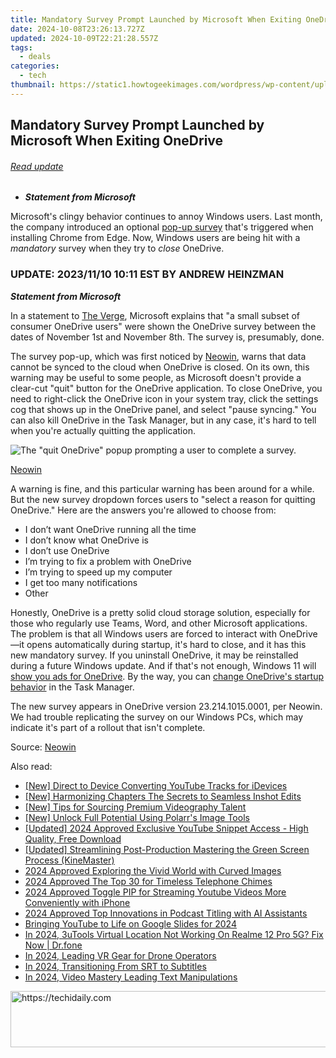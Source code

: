 ```yaml
---
title: Mandatory Survey Prompt Launched by Microsoft When Exiting OneDrive
date: 2024-10-08T23:26:13.727Z
updated: 2024-10-09T22:21:28.557Z
tags:
  - deals
categories:
  - tech
thumbnail: https://static1.howtogeekimages.com/wordpress/wp-content/uploads/2023/08/microsoft-onedrive-logo-2.jpg
---
```


## Mandatory Survey Prompt Launched by Microsoft When Exiting OneDrive

###### [Read update](https://screen-video-capture.techidaily.com/updated-2024-approved-capturing-the-heart-of-sims-4-games/) 

* **_Statement from Microsoft_**

 Microsoft's clingy behavior continues to annoy Windows users. Last month, the company introduced an optional [pop-up survey](https://article-files.techidaily.com/2024-approved-the-ultimate-guide-for-implementing-look-up-tables-in-creative-suite/) that's triggered when installing Chrome from Edge. Now, Windows users are being hit with a _mandatory_ survey when they try to _close_ OneDrive.

###  UPDATE: 2023/11/10 10:11 EST BY ANDREW HEINZMAN

**_Statement from Microsoft_** 

 In a statement to [The Verge](https://www.theverge.com/2023/11/8/23952878/microsoft-onedrive-windows-close-app-notification), Microsoft explains that "a small subset of consumer OneDrive users" were shown the OneDrive survey between the dates of November 1st and November 8th. The survey is, presumably, done.

 The survey pop-up, which was first noticed by [Neowin](https://www.neowin.net/news/microsoft-wont-let-you-close-onedrive-in-windows-without-you-explaining-it-first/), warns that data cannot be synced to the cloud when OneDrive is closed. On its own, this warning may be useful to some people, as Microsoft doesn't provide a clear-cut "quit" button for the OneDrive application. To close OneDrive, you need to right-click the OneDrive icon in your system tray, click the settings cog that shows up in the OneDrive panel, and select "pause syncing." You can also kill OneDrive in the Task Manager, but in any case, it's hard to tell when you're actually quitting the application.

![The "quit OneDrive" popup prompting a user to complete a survey.](https://static1.howtogeekimages.com/wordpress/wp-content/uploads/2023/11/11-1.png) 

[Neowin](https://www.neowin.net/news/microsoft-wont-let-you-close-onedrive-in-windows-without-you-explaining-it-first/)

 A warning is fine, and this particular warning has been around for a while. But the new survey dropdown forces users to "select a reason for quitting OneDrive." Here are the answers you're allowed to choose from:

* I don’t want OneDrive running all the time
* I don’t know what OneDrive is
* I don’t use OneDrive
* I’m trying to fix a problem with OneDrive
* I’m trying to speed up my computer
* I get too many notifications
* Other

 Honestly, OneDrive is a pretty solid cloud storage solution, especially for those who regularly use Teams, Word, and other Microsoft applications. The problem is that all Windows users are forced to interact with OneDrive—it opens automatically during startup, it's hard to close, and it has this new mandatory survey. If you uninstall OneDrive, it may be reinstalled during a future Windows update. And if that's not enough, Windows 11 will [show you ads for OneDrive](https://gizmodo.com/microsoft-windows-11-ads-start-menu-365-onedrive-badgin-1850343412). By the way, you can [change OneDrive's startup behavior](https://tech-recovery.techidaily.com/get-clarity-back-in-photos-how-to-repair-iphone-camera-focusing-problems/) in the Task Manager.

 The new survey appears in OneDrive version 23.214.1015.0001, per Neowin. We had trouble replicating the survey on our Windows PCs, which may indicate it's part of a rollout that isn't complete.

 Source: [Neowin](https://www.neowin.net/news/microsoft-wont-let-you-close-onedrive-in-windows-without-you-explaining-it-first/)

<ins class="adsbygoogle"
     style="display:block"
     data-ad-format="autorelaxed"
     data-ad-client="ca-pub-7571918770474297"
     data-ad-slot="1223367746"></ins>

<ins class="adsbygoogle"
     style="display:block"
     data-ad-client="ca-pub-7571918770474297"
     data-ad-slot="8358498916"
     data-ad-format="auto"
     data-full-width-responsive="true"></ins>

<span class="atpl-alsoreadstyle">Also read:</span>
<div><ul>
<li><a href="https://youtube-video-recordings.techidaily.com/new-direct-to-device-converting-youtube-tracks-for-idevices/"><u>[New] Direct to Device Converting YouTube Tracks for iDevices</u></a></li>
<li><a href="https://some-techniques.techidaily.com/new-harmonizing-chapters-the-secrets-to-seamless-inshot-edits/"><u>[New] Harmonizing Chapters The Secrets to Seamless Inshot Edits</u></a></li>
<li><a href="https://some-skills.techidaily.com/new-tips-for-sourcing-premium-videography-talent/"><u>[New] Tips for Sourcing Premium Videography Talent</u></a></li>
<li><a href="https://some-skills.techidaily.com/new-unlock-full-potential-using-polarrs-image-tools/"><u>[New] Unlock Full Potential Using Polarr's Image Tools</u></a></li>
<li><a href="https://facebook-record-videos.techidaily.com/updated-2024-approved-exclusive-youtube-snippet-access-high-quality-free-download/"><u>[Updated] 2024 Approved Exclusive YouTube Snippet Access - High Quality, Free Download</u></a></li>
<li><a href="https://some-skills.techidaily.com/updated-streamlining-post-production-mastering-the-green-screen-process-kinemaster/"><u>[Updated] Streamlining Post-Production Mastering the Green Screen Process (KineMaster)</u></a></li>
<li><a href="https://some-knowledge.techidaily.com/2024-approved-exploring-the-vivid-world-with-curved-images/"><u>2024 Approved Exploring the Vivid World with Curved Images</u></a></li>
<li><a href="https://some-skills.techidaily.com/2024-approved-the-top-30-for-timeless-telephone-chimes/"><u>2024 Approved The Top 30 for Timeless Telephone Chimes</u></a></li>
<li><a href="https://some-skills.techidaily.com/2024-approved-toggle-pip-for-streaming-youtube-videos-more-conveniently-with-iphone/"><u>2024 Approved Toggle PIP for Streaming Youtube Videos More Conveniently with iPhone</u></a></li>
<li><a href="https://some-skills.techidaily.com/2024-approved-top-innovations-in-podcast-titling-with-ai-assistants/"><u>2024 Approved Top Innovations in Podcast Titling with AI Assistants</u></a></li>
<li><a href="https://youtube-zero.techidaily.com/ing-youtube-to-life-on-google-slides-for-2024/"><u>Bringing YouTube to Life on Google Slides for 2024</u></a></li>
<li><a href="https://change-location.techidaily.com/in-2024-3utools-virtual-location-not-working-on-realme-12-pro-5g-fix-now-drfone-by-drfone-virtual-android/"><u>In 2024, 3uTools Virtual Location Not Working On Realme 12 Pro 5G? Fix Now | Dr.fone</u></a></li>
<li><a href="https://extra-skills.techidaily.com/in-2024-leading-vr-gear-for-drone-operators/"><u>In 2024, Leading VR Gear for Drone Operators</u></a></li>
<li><a href="https://some-skills.techidaily.com/in-2024-transitioning-from-srt-to-subtitles/"><u>In 2024, Transitioning From SRT to Subtitles</u></a></li>
<li><a href="https://fox-friendly.techidaily.com/in-2024-video-mastery-leading-text-manipulations/"><u>In 2024, Video Mastery Leading Text Manipulations</u></a></li>
</ul></div>

<!-- affiliate ads begin -->
<a href="https://appsumo.8odi.net/c/5597632/2111994/7443" target="_top" id="2111994">
  <img src="//a.impactradius-go.com/display-ad/7443-2111994" border="0" alt="https://techidaily.com" width="728" height="90"/>
</a>
<img height="0" width="0" src="https://appsumo.8odi.net/i/5597632/2111994/7443" style="position:absolute;visibility:hidden;" border="0" />
<!-- affiliate ads end -->

